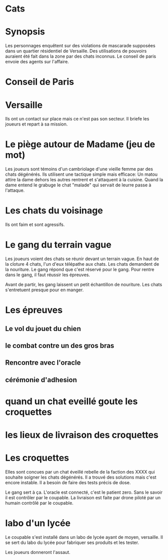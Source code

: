 # Cats


# Synopsis

Les personnages enquêtent sur des violations de mascarade supposées dans un quartier résidentiel de Versaille.
Des utilisations de pouvoirs auraient été fait dans la zone par des chats inconnus.
Le conseil de paris envoie des agents sur l'affaire.


# Conseil de Paris


# Versaille

Ils ont un contact sur place mais ce n'est pas son secteur. Il briefe les joueurs et repart à sa mission.

# Le piège autour de Madame (jeu de mot)

Les joueurs sont témoins d'un cambriolage d'une vieille femme par des chats dégénérés. Ils utilisent
une tactique simple mais efficace: Un matou attire la dame dehors les autres rentrent et s'attaquent à la
cuisine. Quand la dame entend le grabuge le chat "malade" qui servait de leurre passe à l'attaque.

# Les chats du voisinage 

Ils ont faim et sont agressifs.

# Le gang du terrain vague

Les joueurs voient des chats se réunir devant un terrain vague.
En haut de la cloture 4 chats, l'un d'eux télépathe aux chats.
Les chats demandent de la nouriture.
Le gang répond que c'est réservé pour le gang. 
Pour rentre dans le gang, il faut réussir les épreuves.

Avant de partir, les gang laissent un petit échantillon de nouriture. Les chats s'entretuent presque
pour en manger.

# Les épreuves

## Le vol du jouet du chien

## le combat contre un des gros bras

## Rencontre avec l'oracle

## cérémonie d'adhesion

# quand un chat eveillé goute les croquettes


# les lieux de livraison des croquettes


# Les croquettes 

Elles sont concues par un chat éveillé rebelle de la faction des XXXX qui souhaite soigner les chats dégénérés.
Il a trouvé des solutions mais c'est encore instable. Il a besoin de faire des tests précis de dose.

Le gang sert à ça. L'oracle est connecté, c'est le patient zero. Sans le savoir il est contrôler par le coupable.
La livraison est faite par drone piloté par un humain contrôlé par le coupable.

# labo d'un lycée

Le coupable s'est installé dans un labo de lycée ayant de moyen, versaille.
Il se sert du labo du lycée pour fabriquer ses produits et les tester.

Les joueurs donneront l'assaut.


